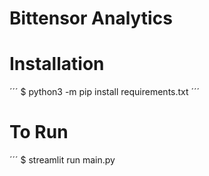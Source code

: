 # Bittensor Analytics

# Installation
´´´
$ python3 -m pip install requirements.txt
´´´

# To Run
´´´
$ streamlit run main.py
